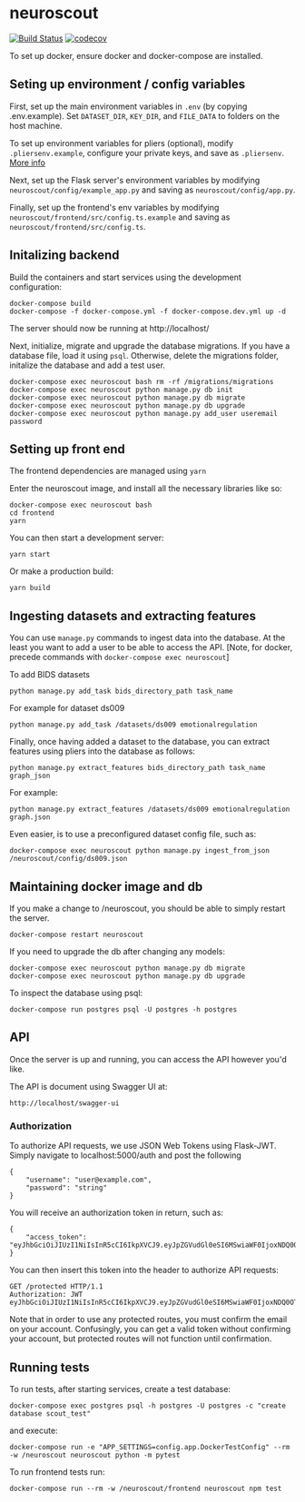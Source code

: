 # neuroscout

[![Build Status](https://travis-ci.com/PsychoinformaticsLab/neuroscout.svg?token=mytABRBRnBitJJpBpMxh&branch=master)](https://travis-ci.com/PsychoinformaticsLab/neuroscout)
[![codecov](https://codecov.io/gh/PsychoinformaticsLab/neuroscout/branch/master/graph/badge.svg)](https://codecov.io/gh/PsychoinformaticsLab/neuroscout)

To set up docker, ensure docker and docker-compose are installed.

## Seting up environment / config variables
First, set up the main environment variables in `.env` (by copying .env.example).
Set `DATASET_DIR`, `KEY_DIR`, and `FILE_DATA` to folders on the host machine.

To set up environment variables for pliers (optional), modify `.pliersenv.example`,
configure your private keys, and save as `.pliersenv`. [More info](http://tyarkoni.github.io/pliers/installation.html#api-keys)

Next, set up the Flask server's environment variables by modifying `neuroscout/config/example_app.py`
and saving as `neuroscout/config/app.py`.

Finally, set up the frontend's env variables by modifying `neuroscout/frontend/src/config.ts.example`
and saving as `neuroscout/frontend/src/config.ts`.

## Initalizing backend
Build the containers and start services using the development configuration:

    docker-compose build
    docker-compose -f docker-compose.yml -f docker-compose.dev.yml up -d

The server should now be running at http://localhost/

Next, initialize, migrate and upgrade the database migrations.
If you have a database file, load it using `psql`. Otherwise, delete the migrations folder,
initalize the database and add a test user.

    docker-compose exec neuroscout bash rm -rf /migrations/migrations
    docker-compose exec neuroscout python manage.py db init
    docker-compose exec neuroscout python manage.py db migrate
    docker-compose exec neuroscout python manage.py db upgrade
    docker-compose exec neuroscout python manage.py add_user useremail password

## Setting up front end
The frontend dependencies are managed using `yarn`

Enter the neuroscout image, and install all the necessary libraries like so:

    docker-compose exec neuroscout bash
    cd frontend
    yarn

You can then start a development server:

    yarn start

Or make a production build:

    yarn build

## Ingesting datasets and extracting features
You can use `manage.py` commands to ingest data into the database. At the least you want to add a user to be able to access the API.
[Note, for docker, precede commands with `docker-compose exec neuroscout`]

To add BIDS datasets

    python manage.py add_task bids_directory_path task_name

For example for dataset ds009

    python manage.py add_task /datasets/ds009 emotionalregulation

Finally, once having added a dataset to the database, you can extract features
  using pliers into the database as follows:

    python manage.py extract_features bids_directory_path task_name graph_json

For example:

    python manage.py extract_features /datasets/ds009 emotionalregulation graph.json


Even easier, is to use a preconfigured dataset config file, such as:

    docker-compose exec neuroscout python manage.py ingest_from_json /neuroscout/config/ds009.json

## Maintaining docker image and db
If you make a change to /neuroscout, you should be able to simply restart the server.

    docker-compose restart neuroscout

If you need to upgrade the db after changing any models:

    docker-compose exec neuroscout python manage.py db migrate
    docker-compose exec neuroscout python manage.py db upgrade

To inspect the database using psql:

    docker-compose run postgres psql -U postgres -h postgres

## API
Once the server is up and running, you can access the API however you'd like.

The API is document using Swagger UI at:

    http://localhost/swagger-ui

### Authorization
To authorize API requests, we use JSON Web Tokens using Flask-JWT. Simply navigate to localhost:5000/auth and post the following

    {
        "username": "user@example.com",
        "password": "string"
    }

You will receive an authorization token in return, such as:

    {
        "access_token": "eyJhbGciOiJIUzI1NiIsInR5cCI6IkpXVCJ9.eyJpZGVudGl0eSI6MSwiaWF0IjoxNDQ0OTE3NjQwLCJuYmYiOjE0NDQ5MTc2NDAsImV4cCI6MTQ0NDkxNzk0MH0.KPmI6WSjRjlpzecPvs3q_T3cJQvAgJvaQAPtk1abC_E"
    }

You can then insert this token into the header to authorize API requests:

    GET /protected HTTP/1.1
    Authorization: JWT eyJhbGciOiJIUzI1NiIsInR5cCI6IkpXVCJ9.eyJpZGVudGl0eSI6MSwiaWF0IjoxNDQ0OTE3NjQwLCJuYmYiOjE0NDQ5MTc2NDAsImV4cCI6MTQ0NDkxNzk0MH0.KPmI6WSjRjlpzecPvs3q_T3cJQvAgJvaQAPtk1abC_E

Note that in order to use any protected routes, you must confirm the email on your account. Confusingly, you can get a valid token without confirming your account, but protected routes will not function until confirmation.


## Running tests
To run tests, after starting services, create a test database:

    docker-compose exec postgres psql -h postgres -U postgres -c "create database scout_test"

and execute:

    docker-compose run -e "APP_SETTINGS=config.app.DockerTestConfig" --rm -w /neuroscout neuroscout python -m pytest

To run frontend tests run:

    docker-compose run --rm -w /neuroscout/frontend neuroscout npm test
